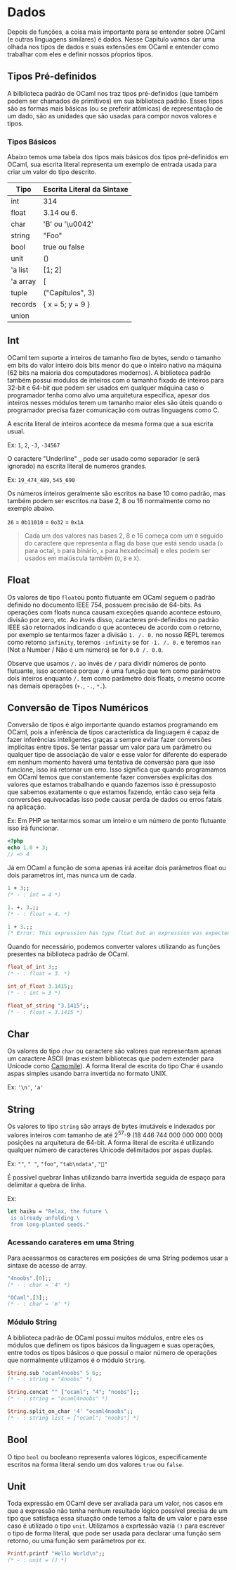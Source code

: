 # Dados
Depois de funções, a coisa mais importante para se entender sobre OCaml (e outras linguagens similares) é dados. Nesse Capítulo vamos dar uma olhada nos tipos de dados e suas extensões em OCaml e entender como trabalhar com eles e definir nossos pŕoprios tipos.

## Tipos Pré-definidos
A bilblioteca padrão de OCaml nos traz tipos pré-definidos (que também podem ser chamados de primitivos) em sua biblioteca padrão. Esses tipos são as formas mais básicas (ou se preferir atômicas) de representação de um dado, são as unidades que são usadas para compor novos valores e tipos.

### Tipos Básicos

Abaixo temos uma tabela dos tipos mais básicos dos tipos pré-definidos em OCaml, sua escrita literal representa um exemplo de entrada usada para criar um valor do tipo descrito.

| Tipo       | Escrita Literal da Sintaxe |
|------------|----------------------------|
| int        | 314                        |
| float      | 3.14 ou 6.                 |
| char       | 'B' ou '\u0042'            |
| string     | "Foo"                      |
| bool       | true ou false              |
| unit       | ()                         |
| 'a list    | [1; 2]                     |
| 'a array   | [| 1; 2 |]                 |
| tuple      | ("Capítulos", 3)           |
| records    | { x = 5; y = 9 }           |
| union      |                            |


## Int

OCaml tem suporte a inteiros de tamanho fixo de bytes, sendo o tamanho em bits do valor inteiro dois bits menor do que o inteiro nativo na máquina (62 bits na maioria dos computadores modernos). A biblioteca padrão também possui modulos de inteiros com o tamanho fixado de inteiros para 32-bit e 64-bit que podem ser usados em qualquer máquina caso o programador tenha como alvo uma arquitetura específica, apesar dos inteiros nesses módulos terem um tamanho maior eles são úteis quando o programador precisa fazer comunicação com outras linguagens como C.

A escrita literal de inteiros acontece da mesma forma que a sua escrita usual.

Ex: `1`, `2`, `-3`, `-34567`

O caractere "Underline" _ pode ser usado como separador (e será ignorado) na escrita literal de numeros grandes.

Ex: `19_474_489`, `545_690`

Os números inteiros geralmente são escritos na base 10 como padrão, mas também podem ser escritos na base 2, 8 ou 16 normalmente como no exemplo abaixo.

`26` = `0b11010` = `0o32` = `0x1A`

> Cada um dos valores nas bases 2, 8 e 16 começa com um `0` seguido do caractere que representa a flag da base que está sendo usada (`o` para octal, `b` para binário, `x` para hexadecimal) e eles podem ser usados em maiúscula também (`O`, `B` e `X`).

## Float

Os valores de tipo `float`ou ponto flutuante em OCaml seguem o padrão definido no documento IEEE 754, possuem precisão de 64-bits. As operações com floats nunca causam exceções quando acontece estouro, divisão por zero, etc. Ao invés disso, caracteres pré-definidos no padrão IEEE são retornados indicando o que aconteceu de acordo com o retorno, por exemplo se tentarmos fazer a divisão `1. /. 0.` no nosso REPL teremos como retorno `infinity`, teremos `-infinity` se for `-1. /. 0.` e teremos `nan` (Not a Number / Não é um número) se for `0.0 /. 0.0`.

Observe que usamos `/.` ao invés de `/` para dividir números de ponto flutuante, isso acontece porque `/` é uma função que tem como parâmetro dois inteiros enquanto `/.` tem como parâmetro dois floats, o mesmo ocorre nas demais operações (`+.`, `-.`, `*.`).


## Conversão de Tipos Numéricos

Conversão de tipos é algo importante quando estamos programando em OCaml, pois a inferência de tipos característica da linguagem é capaz de fazer inferências inteligentes graças a sempre evitar fazer conversões implícitas entre tipos. Se tentar passar um valor para um parâmetro ou qualquer tipo de associação de valor e esse valor for diferente do esperado em nenhum momento haverá uma tentativa de conversão para que isso funcione, isso irá retornar um erro. Isso significa que quando programamos em OCaml temos que constantemente fazer conversões explícitas dos valores que estamos trabalhando e quando fazemos isso é pressuposto que sabemos exatamente o que estamos fazendo, então caso seja feita conversões equivocadas isso pode causar perda de dados ou erros fatais na aplicação.

Ex: Em PHP se tentarmos somar um inteiro e um número de ponto flutuante isso irá funcionar.
```php
<?php
echo 1.0 + 3; 
// => 4
```
Já em OCaml a função de soma apenas irá aceitar dois parâmetros float ou dois parametros int, mas nunca um de cada.
```ocaml
1 + 3;;
(* - : int = 4 *)

1. +. 3.;;
(* - : float = 4. *)

1 + 3.;;
(* Error: This expression has type float but an expression was expected of type int *)
```

Quando for necessário, podemos converter valores utilizando as funções presentes na biblioteca padrão de OCaml.
```ocaml
float_of_int 3;;
(* - : float = 3. *)

int_of_float 3.1415;;
(* - : int = 3 *)

float_of_string "3.1415";;
(* - : float = 3.1415 *)
```

## Char

Os valores do tipo `char` ou caractere são valores que representam apenas um caractere ASCII (mas existem bibliotecas que podem extender para Unicode como [Camomile](https://github.com/yoriyuki/Camomile)). A forma literal de escrita do tipo Char é usando aspas simples usando barra invertida no formato UNIX.

Ex: `'\n'`, `'a'`

## String

Os valores to tipo `string` são arrays de bytes imutáveis e indexados por valores inteiros com tamanho de até 2<sup>57</sup>-9 (18 446 744 000 000 000 000) posições na arquitetura de 64-bit. A forma literal de escrita é utilizando qualquer número de caracteres Unicode delimitados por aspas duplas.

Ex: `""`, `" "`, `"foo"`, `"tab\ndata"`, `"🦙"`

É possível quebrar linhas utilizando barra invertida seguida de espaço para delimitar a quebra de linha.

Ex:
```ocaml
let haiku = "Relax, the future \
 is already unfolding \
 from long-planted seeds."
```

### Acessando carateres em uma String

Para acessarmos os caracteres em posições de uma String podemos usar a sintaxe de acesso de array.

```ocaml
"4noobs".[0];;
(* - : char = '4' *)

"OCaml".[3];;
(* - : char = 'm' *)
```

### Módulo String

A biblioteca padrão de OCaml possui muitos módulos, entre eles os módulos que definem os tipos básicos da linguagem e suas operações, entre todos os tipos básicos o que possuí o maior número de operações que normalmente utilizamos é o módulo `String`.

```ocaml
String.sub "ocaml4noobs" 5 6;;
(* - : string = "4noobs" *)

String.concat "" ["ocaml"; "4"; "noobs"];;
(* - : string = "ocaml4noobs" *)

String.split_on_char '4' "ocaml4noobs";;
(* - : string list = ["ocaml"; "noobs"] *)
```

## Bool

O tipo `bool` ou  booleano representa valores lógicos, especificamente escritos na forma literal sendo um dos valores `true` ou `false`.


## Unit

Toda expressão em OCaml deve ser avaliada para um valor, nos casos em que a expressão não tenha nenhum resultado lógico possível precisa de um tipo que satisfaça essa situação onde temos a falta de um valor e para esse caso é utilizado o tipo `unit`. Utilizamos a exprtessão vazia `()` para escrever o tipo de forma literal, que pode ser usada para declarar uma função sem retorno, ou uma função sem parâmetros por ex.

```ocaml
Printf.printf "Hello World\n";;
(* - : unit = () *)
```


